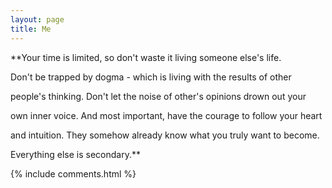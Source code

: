 ```yaml
---
layout: page
title: Me
---
```



**Your time is limited, so don't waste it living someone else's life.

Don't be trapped by dogma - which is living with the results of other

people's thinking. Don't let the noise of other's opinions drown out your

own inner voice. And most important, have the courage to follow your heart

and intuition. They somehow already know what you truly want to become.

Everything else is secondary.**

{% include comments.html %}

